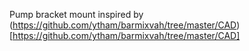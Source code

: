 Pump bracket mount inspired by (https://github.com/ytham/barmixvah/tree/master/CAD)[https://github.com/ytham/barmixvah/tree/master/CAD]
